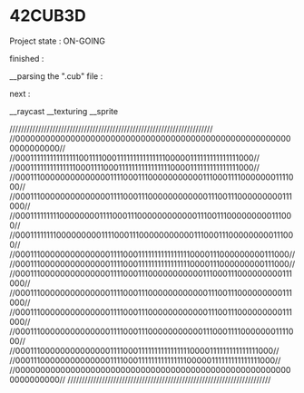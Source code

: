 # 42CUB3D


Project state : ON-GOING

finished :

__parsing the ".cub" file :

next :

__raycast
__texturing
__sprite



///////////////////////////////////////////////////////////////////////
/\/00000000000000000000000000000000000000000000000000000000000000000/\/
/\/00011111111111111100111100011111111111111100000111111111111111000/\/
/\/00011111111111111000111100011111111111111110000111111111111111000/\/
/\/00011100000000000000111100011100000000000111000111100000001111000/\/
/\/00011100000000000000111100011100000000000011100111000000000111000/\/
/\/00011111111100000000111100011100000000000011100111000000000111000/\/
/\/00011111111000000000111100011100000000000111000111000000000111000/\/
/\/00011100000000000000111100011111111111111110000111000000000111000/\/
/\/00011100000000000000111100011111111111111110000111000000000111000/\/
/\/00011100000000000000111100011100000000000111000111000000000111000/\/
/\/00011100000000000000111100011100000000000011100111000000000111000/\/
/\/00011100000000000000111100011100000000000011100111000000000111000/\/
/\/00011100000000000000111100011100000000000111000111100000001111000/\/
/\/00011100000000000000111100011111111111111110000111111111111111000/\/
/\/00011100000000000000111100011111111111111100000111111111111111000/\/
/\/00000000000000000000000000000000000000000000000000000000000000000/\/
///////////////////////////////////////////////////////////////////////